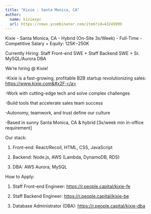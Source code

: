 ```yaml
---
title: "Kixie : Santa Monica, CA"
author:
  name: kixiexpc
  url: https://news.ycombinator.com/item?id=43245099
---
```

Kixie - Santa Monica, CA - Hybrid (On-Site 3x&#x2F;Week) - Full-Time - Competitive Salary + Equity: $125K-$250K

Currently Hiring: Staff Front-end SWE + Staff Backend SWE + Sr. MySQL&#x2F;Aurora DBA

We’re hiring @ Kixie!

-Kixie is a fast-growing, profitable B2B startup revolutionizing sales: <a href="https:&#x2F;&#x2F;www.kixie.com&#x2F;" rel="nofollow">https:&#x2F;&#x2F;www.kixie.com&#x2F;</a>

-Work with cutting-edge tech and solve complex challenges

-Build tools that accelerate sales team success

-Autonomy, teamwork, and trust define our culture

-Based in sunny Santa Monica, CA &amp; hybrid [3x&#x2F;week min in-office requirement]

Our stack:

1. Front-end: React&#x2F;Recoil, HTML, CSS, JavaScript

2. Backend: Node.js, AWS (Lambda, DynamoDB, RDS)

3. DBA: AWS Aurora, MySQL

How to Apply:

1. Staff Front-end Engineer: <a href="https:&#x2F;&#x2F;r.people.capital&#x2F;kixie-fe" rel="nofollow">https:&#x2F;&#x2F;r.people.capital&#x2F;kixie-fe</a>

2. Staff Backend Engineer: <a href="https:&#x2F;&#x2F;r.people.capital&#x2F;kixie-be" rel="nofollow">https:&#x2F;&#x2F;r.people.capital&#x2F;kixie-be</a>

3. Database Administrator (DBA): <a href="https:&#x2F;&#x2F;r.people.capital&#x2F;kixie-dba" rel="nofollow">https:&#x2F;&#x2F;r.people.capital&#x2F;kixie-dba</a>
<JobApplication />
